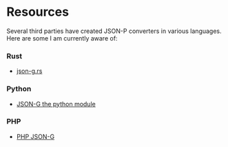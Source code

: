 # Resources #

Several third parties have created JSON-P converters in various languages. Here are some I am currently aware of:

### Rust ###
 - [json-g.rs](https://github.com/zeyla/json-g.rs)

### Python ###

 - [JSON-G the python module](https://github.com/Gorialis/JSON-G)

### PHP ###

 - [PHP JSON-G](https://git.gocode.it/RaidAndFade/PHP_json-g)
